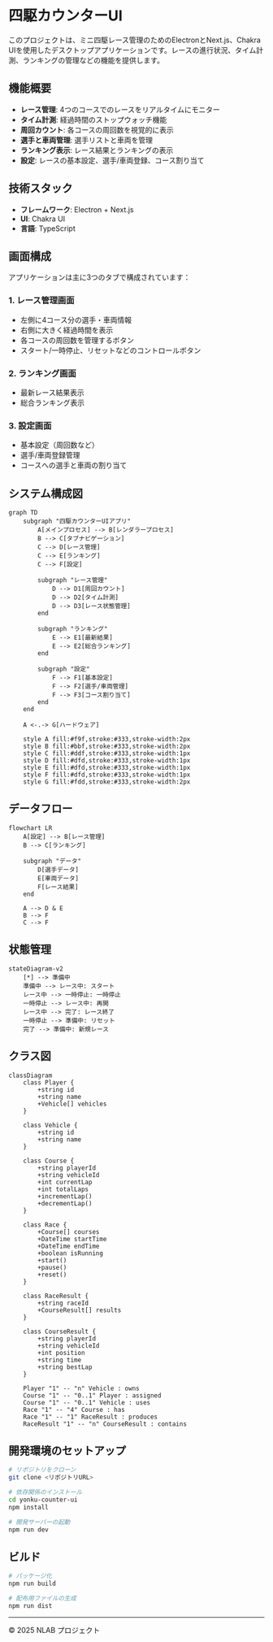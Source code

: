 # 四駆カウンターUI

このプロジェクトは、ミニ四駆レース管理のためのElectronとNext.js、Chakra UIを使用したデスクトップアプリケーションです。レースの進行状況、タイム計測、ランキングの管理などの機能を提供します。

## 機能概要

- **レース管理**: 4つのコースでのレースをリアルタイムにモニター
- **タイム計測**: 経過時間のストップウォッチ機能
- **周回カウント**: 各コースの周回数を視覚的に表示
- **選手と車両管理**: 選手リストと車両を管理
- **ランキング表示**: レース結果とランキングの表示
- **設定**: レースの基本設定、選手/車両登録、コース割り当て

## 技術スタック

- **フレームワーク**: Electron + Next.js
- **UI**: Chakra UI
- **言語**: TypeScript

## 画面構成

アプリケーションは主に3つのタブで構成されています：

### 1. レース管理画面

- 左側に4コース分の選手・車両情報
- 右側に大きく経過時間を表示
- 各コースの周回数を管理するボタン
- スタート/一時停止、リセットなどのコントロールボタン

### 2. ランキング画面

- 最新レース結果表示
- 総合ランキング表示

### 3. 設定画面

- 基本設定（周回数など）
- 選手/車両登録管理
- コースへの選手と車両の割り当て

## システム構成図

```mermaid
graph TD
    subgraph "四駆カウンターUIアプリ"
        A[メインプロセス] --> B[レンダラープロセス]
        B --> C[タブナビゲーション]
        C --> D[レース管理]
        C --> E[ランキング]
        C --> F[設定]
        
        subgraph "レース管理"
            D --> D1[周回カウント]
            D --> D2[タイム計測]
            D --> D3[レース状態管理]
        end
        
        subgraph "ランキング"
            E --> E1[最新結果]
            E --> E2[総合ランキング]
        end
        
        subgraph "設定"
            F --> F1[基本設定]
            F --> F2[選手/車両管理]
            F --> F3[コース割り当て]
        end
    end
    
    A <-.-> G[ハードウェア]
    
    style A fill:#f9f,stroke:#333,stroke-width:2px
    style B fill:#bbf,stroke:#333,stroke-width:2px
    style C fill:#ddf,stroke:#333,stroke-width:1px
    style D fill:#dfd,stroke:#333,stroke-width:1px
    style E fill:#dfd,stroke:#333,stroke-width:1px
    style F fill:#dfd,stroke:#333,stroke-width:1px
    style G fill:#fdd,stroke:#333,stroke-width:2px
```

## データフロー

```mermaid
flowchart LR
    A[設定] --> B[レース管理]
    B --> C[ランキング]
    
    subgraph "データ"
        D[選手データ]
        E[車両データ]
        F[レース結果]
    end
    
    A --> D & E
    B --> F
    C --> F
```

## 状態管理

```mermaid
stateDiagram-v2
    [*] --> 準備中
    準備中 --> レース中: スタート
    レース中 --> 一時停止: 一時停止
    一時停止 --> レース中: 再開
    レース中 --> 完了: レース終了
    一時停止 --> 準備中: リセット
    完了 --> 準備中: 新規レース
```

## クラス図

```mermaid
classDiagram
    class Player {
        +string id
        +string name
        +Vehicle[] vehicles
    }
    
    class Vehicle {
        +string id
        +string name
    }
    
    class Course {
        +string playerId
        +string vehicleId
        +int currentLap
        +int totalLaps
        +incrementLap()
        +decrementLap()
    }
    
    class Race {
        +Course[] courses
        +DateTime startTime
        +DateTime endTime
        +boolean isRunning
        +start()
        +pause()
        +reset()
    }
    
    class RaceResult {
        +string raceId
        +CourseResult[] results
    }
    
    class CourseResult {
        +string playerId
        +string vehicleId
        +int position
        +string time
        +string bestLap
    }
    
    Player "1" -- "n" Vehicle : owns
    Course "1" -- "0..1" Player : assigned
    Course "1" -- "0..1" Vehicle : uses
    Race "1" -- "4" Course : has
    Race "1" -- "1" RaceResult : produces
    RaceResult "1" -- "n" CourseResult : contains
```

## 開発環境のセットアップ

```bash
# リポジトリをクローン
git clone <リポジトリURL>

# 依存関係のインストール
cd yonku-counter-ui
npm install

# 開発サーバーの起動
npm run dev
```

## ビルド

```bash
# パッケージ化
npm run build

# 配布用ファイルの生成
npm run dist
```

---

© 2025 NLAB プロジェクト